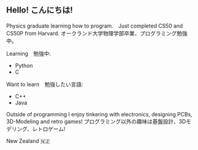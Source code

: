 ## Hello! こんにちは!

Physics graduate learning how to program.　Just completed CS50 and CS50P from Harvard.
オークランド大学物理学部卒業、プログラミング勉強中。

Learning　勉強中:
- Python
- C

Want to learn　勉強したい言語:
- C++
- Java

Outside of programming I enjoy tinkering with electronics, designing PCBs, 3D-Modeling and retro games!
プログラミング以外の趣味は基盤設計、3Dモデリング、レトロゲーム!

New Zealand 🇳🇿

